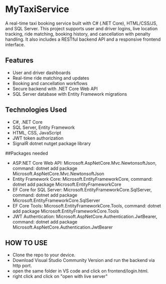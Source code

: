 # MyTaxiService

A real-time taxi booking service built with C# (.NET Core), HTML/CSS/JS, and SQL Server. This project supports user and driver logins, live location tracking, ride matching, booking history, and cancellation with penalty handling. It also includes a RESTful backend API and a responsive frontend interface.

## Features
- User and driver dashboards
- Real-time ride matching and updates
- Booking and cancellation workflows
- Secure backend with .NET Core Web API
- SQL Server database with Entity Framework migrations

## Technologies Used
- C#, .NET Core
- SQL Server, Entity Framework
- HTML, CSS, JavaScript
- JWT token authorization
- SignalR dotnet nutget package library

##Packages needed
- ASP.NET Core Web API:	Microsoft.AspNetCore.Mvc.NewtonsoftJson, command:	dotnet add package Microsoft.AspNetCore.Mvc.NewtonsoftJson
- Entity Framework Core: Microsoft.EntityFrameworkCore, command:	dotnet add package Microsoft.EntityFrameworkCore
- EF Core for SQL Server: Microsoft.EntityFrameworkCore.SqlServer, command:	dotnet add package Microsoft.EntityFrameworkCore.SqlServer
- EF Core Tools: Microsoft.EntityFrameworkCore.Tools, command:	dotnet add package Microsoft.EntityFrameworkCore.Tools
- JWT Authentication:	Microsoft.AspNetCore.Authentication.JwtBearer, command:	dotnet add package Microsoft.AspNetCore.Authentication.JwtBearer

## HOW TO USE
- Clone the repo to your device.
- Download Visual Studio Community Version and run the backend via http port.
- open the same folder in VS code and click on frontend/login.html.
- right click and click on "open with live server"
